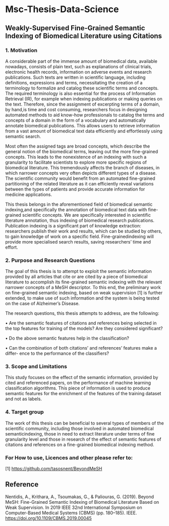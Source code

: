 # Msc-Thesis-Data-Science

## Weakly-Supervised Fine-Grained Semantic Indexing of Biomedical Literature using Citations

### 1. Motivation
A considerable part of the immense amount of biomedical data, available nowadays, consists of plain text, such as explanations of clinical trials, electronic health records, information on adverse events and research publications. Such texts are written in scientific language, including definitions, expressions and terms, necessitating the creation of a terminology to formalize and catalog these scientific terms
and concepts. The required terminology is also essential for the process of Information Retrieval (IR), for example when indexing publications or making queries on the text. Therefore, since the assignment of excerpting terms of a domain, by hand,is time and cost consuming, researchers focus in designing automated methods to aid know-how professionals to catalog the terms and concepts of a domain in the form of a vocabulary and automatically annotate biomedical publications. This allows users to retrieve information from a vast amount of biomedical text data efficiently and effortlessly using semantic search.

Most often the assigned tags are broad concepts, which describe the general notion of the biomedical terms, leaving out the more fine-grained concepts. This leads to the nonexistence of an indexing with such a granularity to facilitate scientists to explore more specific regions of biomedical literature. This tremendously affects the branch of diseases, in which narrower concepts very often depicts different types of a disease. The scientific community would benefit from an automated fine-grained partitioning of the related literature as it can efficiently reveal variations between the types of patients and provide accurate information for medicine applications.

This thesis belongs in the aforementioned field of biomedical semantic indexing,and specifically the annotation of biomedical text data with fine-grained scientific concepts. We are specifically interested in scientific literature annotation, thus indexing of biomedical research publications. Publication indexing is a significant part of knowledge extraction: researchers publish their work and results, which can be studied by others, to gain knowledge of work on a specific field. Fine-grainedindexing will provide more specialised search results, saving researchers’ time and effort.

### 2. Purpose and Research Questions
The goal of this thesis is to attempt to exploit the semantic information provided by all articles that cite or are cited by a piece of biomedical literature to accomplish its fine-grained semantic indexing with the relevant narrower concepts of a MeSH descriptor. To this end, the preliminary work on fine-grained semantic indexing, based on weak supervision [1] is further extended, to make use of such information
and the system is being tested on the case of Alzheimer’s Disease.

The research questions, this thesis attempts to address, are the following:

• Are the semantic features of citations and references being selected in the top
features for training of the models? Are they considered significant?

• Do the above semantic features help in the classification?

• Can the combination of both citations’ and references’ features make a differ-
ence to the performance of the classifiers?

### 3. Scope and Limitations
This study focuses on the effect of the semantic information, provided by cited and referenced papers, on the performance of machine learning classification algorithms. This piece of information is used to produce semantic features for the enrichment of the features of the training dataset and not as labels.

### 4. Target group
The work of this thesis can be beneficial to several types of members of the scientific community, including those involved in automated biomedical semanticindexing, those in need to extract literature under terms of fine granularity level and those in research of the effect of semantic features of citations and references on a fine-grained biomedical indexing method.

### For How to use, Licences and other please refer to:
[1] https://github.com/tasosnent/BeyondMeSH

## Reference

Nentidis, A., Krithara, A., Tsoumakas, G., & Paliouras, G. (2019). Beyond MeSH: Fine-Grained Semantic Indexing of Biomedical Literature Based on Weak Supervision. In 2019 IEEE 32nd International Symposium on Computer-Based Medical Systems (CBMS) (pp. 180–185). IEEE. https://doi.org/10.1109/CBMS.2019.00045
